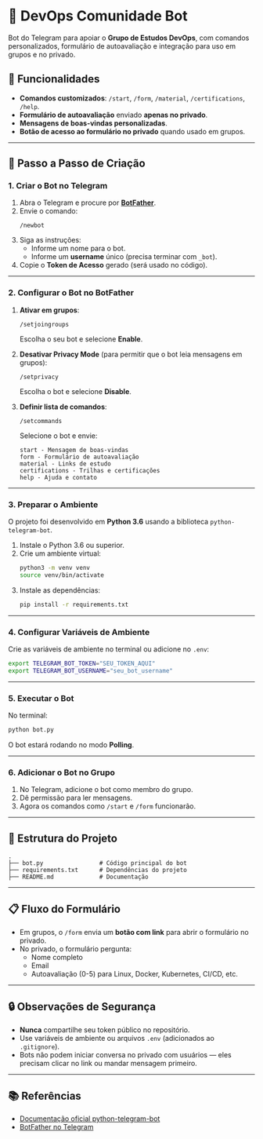 # 🤖 DevOps Comunidade Bot

Bot do Telegram para apoiar o **Grupo de Estudos DevOps**, com comandos personalizados, formulário de autoavaliação e integração para uso em grupos e no privado.

## 📌 Funcionalidades

- **Comandos customizados**: `/start`, `/form`, `/material`, `/certifications`, `/help`.
- **Formulário de autoavaliação** enviado **apenas no privado**.
- **Mensagens de boas-vindas personalizadas**.
- **Botão de acesso ao formulário no privado** quando usado em grupos.

---

## 🚀 Passo a Passo de Criação

### 1. Criar o Bot no Telegram
1. Abra o Telegram e procure por **[BotFather](https://t.me/BotFather)**.
2. Envie o comando:
   ```
   /newbot
   ```
3. Siga as instruções:
   - Informe um nome para o bot.
   - Informe um **username** único (precisa terminar com `_bot`).
4. Copie o **Token de Acesso** gerado (será usado no código).

---

### 2. Configurar o Bot no BotFather
1. **Ativar em grupos**:
   ```
   /setjoingroups
   ```
   Escolha o seu bot e selecione **Enable**.

2. **Desativar Privacy Mode** (para permitir que o bot leia mensagens em grupos):
   ```
   /setprivacy
   ```
   Escolha o bot e selecione **Disable**.

3. **Definir lista de comandos**:
   ```
   /setcommands
   ```
   Selecione o bot e envie:
   ```
   start - Mensagem de boas-vindas
   form - Formulário de autoavaliação
   material - Links de estudo
   certifications - Trilhas e certificações
   help - Ajuda e contato
   ```

---

### 3. Preparar o Ambiente
O projeto foi desenvolvido em **Python 3.6** usando a biblioteca `python-telegram-bot`.

1. Instale o Python 3.6 ou superior.
2. Crie um ambiente virtual:
   ```bash
   python3 -m venv venv
   source venv/bin/activate
   ```
3. Instale as dependências:
   ```bash
   pip install -r requirements.txt
   ```

---

### 4. Configurar Variáveis de Ambiente
Crie as variáveis de ambiente no terminal ou adicione no `.env`:

```bash
export TELEGRAM_BOT_TOKEN="SEU_TOKEN_AQUI"
export TELEGRAM_BOT_USERNAME="seu_bot_username"
```

---

### 5. Executar o Bot
No terminal:
```bash
python bot.py
```
O bot estará rodando no modo **Polling**.

---

### 6. Adicionar o Bot no Grupo
1. No Telegram, adicione o bot como membro do grupo.
2. Dê permissão para ler mensagens.
3. Agora os comandos como `/start` e `/form` funcionarão.

---

## 📂 Estrutura do Projeto
```
.
├── bot.py                # Código principal do bot
├── requirements.txt      # Dependências do projeto
├── README.md             # Documentação
```

---

## 📋 Fluxo do Formulário
- Em grupos, o `/form` envia um **botão com link** para abrir o formulário no privado.
- No privado, o formulário pergunta:
  - Nome completo
  - Email
  - Autoavaliação (0-5) para Linux, Docker, Kubernetes, CI/CD, etc.

---

## 🔒 Observações de Segurança
- **Nunca** compartilhe seu token público no repositório.
- Use variáveis de ambiente ou arquivos `.env` (adicionados ao `.gitignore`).
- Bots não podem iniciar conversa no privado com usuários — eles precisam clicar no link ou mandar mensagem primeiro.

---

## 📚 Referências
- [Documentação oficial python-telegram-bot](https://docs.python-telegram-bot.org/)
- [BotFather no Telegram](https://t.me/BotFather)

